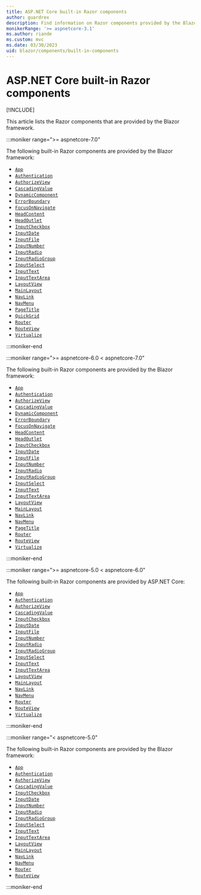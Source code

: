 ```yaml
---
title: ASP.NET Core built-in Razor components
author: guardrex
description: Find information on Razor components provided by the Blazor framework.
monikerRange: '>= aspnetcore-3.1'
ms.author: riande
ms.custom: mvc
ms.date: 03/30/2023
uid: blazor/components/built-in-components
---
```

# ASP.NET Core built-in Razor components

[!INCLUDE[](~/blazor/includes/not-latest-version.md)]

This article lists the Razor components that are provided by the Blazor framework.

:::moniker range=">= aspnetcore-7.0"

The following built-in Razor components are provided by the Blazor framework:

* [`App`](xref:blazor/project-structure)
* [`Authentication`](xref:blazor/security/webassembly/index#authentication-component)
* [`AuthorizeView`](xref:blazor/security/index#authorizeview-component)
* [`CascadingValue`](xref:blazor/components/cascading-values-and-parameters#cascadingvalue-component)
* [`DynamicComponent`](xref:blazor/components/dynamiccomponent)
* [`ErrorBoundary`](xref:blazor/fundamentals/handle-errors#error-boundaries)
* [`FocusOnNavigate`](xref:blazor/fundamentals/routing#focus-an-element-on-navigation)
* [`HeadContent`](xref:blazor/components/control-head-content)
* [`HeadOutlet`](xref:blazor/components/control-head-content)
* [`InputCheckbox`](xref:blazor/forms-and-input-components#built-in-input-components)
* [`InputDate`](xref:blazor/forms-and-input-components#built-in-input-components)
* [`InputFile`](xref:blazor/file-uploads)
* [`InputNumber`](xref:blazor/forms-and-input-components#built-in-input-components)
* [`InputRadio`](xref:blazor/forms-and-input-components#built-in-input-components)
* [`InputRadioGroup`](xref:blazor/forms-and-input-components#built-in-input-components)
* [`InputSelect`](xref:blazor/forms-and-input-components#built-in-input-components)
* [`InputText`](xref:blazor/forms-and-input-components#built-in-input-components)
* [`InputTextArea`](xref:blazor/forms-and-input-components#built-in-input-components)
* [`LayoutView`](xref:blazor/components/layouts#apply-a-layout-to-arbitrary-content-layoutview-component)
* [`MainLayout`](xref:blazor/components/layouts#mainlayout-component)
* [`NavLink`](xref:blazor/fundamentals/routing#navlink-and-navmenu-components)
* [`NavMenu`](xref:blazor/fundamentals/routing#navlink-and-navmenu-components)
* [`PageTitle`](xref:blazor/components/control-head-content)
* [`QuickGrid`](xref:blazor/components/quickgrid)
* [`Router`](xref:blazor/fundamentals/routing#route-templates)
* [`RouteView`](xref:blazor/fundamentals/routing#route-templates)
* [`Virtualize`](xref:blazor/components/virtualization)

:::moniker-end

:::moniker range=">= aspnetcore-6.0 < aspnetcore-7.0"

The following built-in Razor components are provided by the Blazor framework:

* [`App`](xref:blazor/project-structure)
* [`Authentication`](xref:blazor/security/webassembly/index#authentication-component)
* [`AuthorizeView`](xref:blazor/security/index#authorizeview-component)
* [`CascadingValue`](xref:blazor/components/cascading-values-and-parameters#cascadingvalue-component)
* [`DynamicComponent`](xref:blazor/components/dynamiccomponent)
* [`ErrorBoundary`](xref:blazor/fundamentals/handle-errors#error-boundaries)
* [`FocusOnNavigate`](xref:blazor/fundamentals/routing#focus-an-element-on-navigation)
* [`HeadContent`](xref:blazor/components/control-head-content)
* [`HeadOutlet`](xref:blazor/components/control-head-content)
* [`InputCheckbox`](xref:blazor/forms-and-input-components#built-in-input-components)
* [`InputDate`](xref:blazor/forms-and-input-components#built-in-input-components)
* [`InputFile`](xref:blazor/file-uploads)
* [`InputNumber`](xref:blazor/forms-and-input-components#built-in-input-components)
* [`InputRadio`](xref:blazor/forms-and-input-components#built-in-input-components)
* [`InputRadioGroup`](xref:blazor/forms-and-input-components#built-in-input-components)
* [`InputSelect`](xref:blazor/forms-and-input-components#built-in-input-components)
* [`InputText`](xref:blazor/forms-and-input-components#built-in-input-components)
* [`InputTextArea`](xref:blazor/forms-and-input-components#built-in-input-components)
* [`LayoutView`](xref:blazor/components/layouts#apply-a-layout-to-arbitrary-content-layoutview-component)
* [`MainLayout`](xref:blazor/components/layouts#mainlayout-component)
* [`NavLink`](xref:blazor/fundamentals/routing#navlink-and-navmenu-components)
* [`NavMenu`](xref:blazor/fundamentals/routing#navlink-and-navmenu-components)
* [`PageTitle`](xref:blazor/components/control-head-content)
* [`Router`](xref:blazor/fundamentals/routing#route-templates)
* [`RouteView`](xref:blazor/fundamentals/routing#route-templates)
* [`Virtualize`](xref:blazor/components/virtualization)

:::moniker-end

:::moniker range=">= aspnetcore-5.0 < aspnetcore-6.0"

The following built-in Razor components are provided by ASP.NET Core:

* [`App`](xref:blazor/project-structure)
* [`Authentication`](xref:blazor/security/webassembly/index#authentication-component)
* [`AuthorizeView`](xref:blazor/security/index#authorizeview-component)
* [`CascadingValue`](xref:blazor/components/cascading-values-and-parameters#cascadingvalue-component)
* [`InputCheckbox`](xref:blazor/forms-and-input-components#built-in-input-components)
* [`InputDate`](xref:blazor/forms-and-input-components#built-in-input-components)
* [`InputFile`](xref:blazor/file-uploads)
* [`InputNumber`](xref:blazor/forms-and-input-components#built-in-input-components)
* [`InputRadio`](xref:blazor/forms-and-input-components#built-in-input-components)
* [`InputRadioGroup`](xref:blazor/forms-and-input-components#built-in-input-components)
* [`InputSelect`](xref:blazor/forms-and-input-components#built-in-input-components)
* [`InputText`](xref:blazor/forms-and-input-components#built-in-input-components)
* [`InputTextArea`](xref:blazor/forms-and-input-components#built-in-input-components)
* [`LayoutView`](xref:blazor/components/layouts#apply-a-layout-to-arbitrary-content-layoutview-component)
* [`MainLayout`](xref:blazor/components/layouts#mainlayout-component)
* [`NavLink`](xref:blazor/fundamentals/routing#navlink-and-navmenu-components)
* [`NavMenu`](xref:blazor/fundamentals/routing#navlink-and-navmenu-components)
* [`Router`](xref:blazor/fundamentals/routing#route-templates)
* [`RouteView`](xref:blazor/fundamentals/routing#route-templates)
* [`Virtualize`](xref:blazor/components/virtualization)

:::moniker-end

:::moniker range="< aspnetcore-5.0"

The following built-in Razor components are provided by the Blazor framework:

* [`App`](xref:blazor/project-structure)
* [`Authentication`](xref:blazor/security/webassembly/index#authentication-component)
* [`AuthorizeView`](xref:blazor/security/index#authorizeview-component)
* [`CascadingValue`](xref:blazor/components/cascading-values-and-parameters#cascadingvalue-component)
* [`InputCheckbox`](xref:blazor/forms-and-input-components#built-in-input-components)
* [`InputDate`](xref:blazor/forms-and-input-components#built-in-input-components)
* [`InputNumber`](xref:blazor/forms-and-input-components#built-in-input-components)
* [`InputRadio`](xref:blazor/forms-and-input-components#built-in-input-components)
* [`InputRadioGroup`](xref:blazor/forms-and-input-components#built-in-input-components)
* [`InputSelect`](xref:blazor/forms-and-input-components#built-in-input-components)
* [`InputText`](xref:blazor/forms-and-input-components#built-in-input-components)
* [`InputTextArea`](xref:blazor/forms-and-input-components#built-in-input-components)
* [`LayoutView`](xref:blazor/components/layouts#apply-a-layout-to-arbitrary-content-layoutview-component)
* [`MainLayout`](xref:blazor/components/layouts#mainlayout-component)
* [`NavLink`](xref:blazor/fundamentals/routing#navlink-and-navmenu-components)
* [`NavMenu`](xref:blazor/fundamentals/routing#navlink-and-navmenu-components)
* [`Router`](xref:blazor/fundamentals/routing#route-templates)
* [`RouteView`](xref:blazor/fundamentals/routing#route-templates)

:::moniker-end
